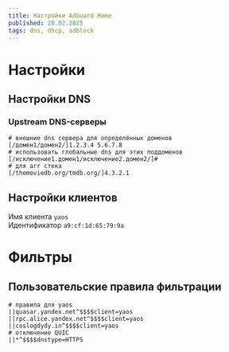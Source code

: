 ```yaml
---
title: Настройки AdGuard Home
published: 28.02.2025
tags: dns, dhcp, adblock
---
```

# Настройки
## Настройки DNS
### Upstream DNS-серверы
```
# внешние dns сервера для определённых доменов
[/домен1/домен2/]1.2.3.4 5.6.7.8
# использовать глобальные dns для этих поддоменов
[/исключение1.домен1/исключение2.домен2/]#
# для arr стека
[/themoviedb.org/tmdb.org/]4.3.2.1
```
## Настройки клиентов
Имя клиента `yaos`  
Идентификатор `a9:cf:1d:65:79:9a`

# Фильтры
## Пользовательские правила фильтрации
```
# правила для yaos
||quasar.yandex.net^$$$$client=yaos
||rpc.alice.yandex.net^$$$$client=yaos
||coslogdydy.in^$$$$client=yaos
# отключение QUIC
||*^$$$$dnstype=HTTPS
```
